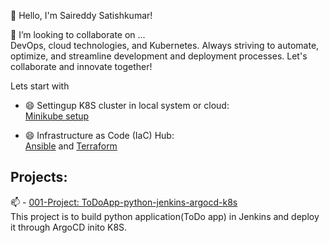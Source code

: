 👋 Hello, I'm Saireddy Satishkumar! 

👯 I’m looking to collaborate on ...  
DevOps, cloud technologies, and Kubernetes. Always striving to automate, optimize, and streamline development and deployment processes. Let's collaborate and innovate together!


Lets start with 
- 😄 Settingup K8S cluster in local system or cloud:  
[Minikube setup](https://github.com/saireddysatishkumar/K8S/tree/main/Minikube)

- 😄 Infrastructure as Code (IaC) Hub:  
[Ansible](https://github.com/saireddysatishkumar/Ansible) and [Terraform](https://github.com/saireddysatishkumar/Terraform)  

## Projects:
📫 - [001-Project: ToDoApp-python-jenkins-argocd-k8s](https://github.com/saireddysatishkumar/001-Project)  
This project is to build python application(ToDo app) in Jenkins and deploy it through ArgoCD inito K8S.  


<!--
**saireddysatishkumar/saireddysatishkumar** is a ✨ _special_ ✨ repository because its `README.md` (this file) appears on your GitHub profile.

Here are some ideas to get you started:

- 🔭 I’m currently working on ...
- 🌱 I’m currently learning ...

- 🤔 I’m looking for help with ...
- 💬 Ask me about ...
- 📫 How to reach me: ...
- 😄 Pronouns: ...
- ⚡ Fun fact: ...
-->
